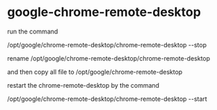 # google-chrome-remote-desktop
run the command 

/opt/google/chrome-remote-desktop/chrome-remote-desktop --stop


rename /opt/google/chrome-remote-desktop/chrome-remote-desktop

and then copy all file to /opt/google/chrome-remote-desktop


restart the chrome-remote-desktop by the command

/opt/google/chrome-remote-desktop/chrome-remote-desktop --start
